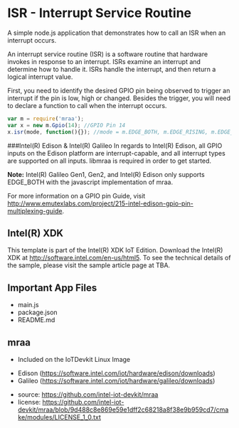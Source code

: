 ISR - Interrupt Service Routine
============================
A simple node.js application that demonstrates how to call an ISR when an interrupt occurs.

An interrupt service routine (ISR) is a software routine that hardware invokes in response to an interrupt. ISRs examine an interrupt and determine how to handle it. ISRs handle the interrupt, and then return a logical interrupt value.

First, you need to identify the desired GPIO pin being observed to trigger an interrupt if the pin is low, high or changed. Besides the trigger, you will need to declare a function to call when the interrupt occurs.

```javascript
var m = require('mraa');
var x = new m.Gpio(14); //GPIO Pin 14
x.isr(mode, function(){}); //mode = m.EDGE_BOTH, m.EDGE_RISING, m.EDGE_NONE, or m.EDGE_FALLING
```


###Intel(R) Edison & Intel(R) Galileo
In regards to Intel(R) Edison, all GPIO inputs on the Edison platform are interrupt-capable, and all interrupt types are supported on all inputs. libmraa is required in order to get started. 

**Note:** Intel(R) Galileo Gen1, Gen2, and Intel(R) Edison only supports EDGE_BOTH with the javascript implementation of mraa.


For more information on a GPIO pin Guide, visit http://www.emutexlabs.com/project/215-intel-edison-gpio-pin-multiplexing-guide.

Intel(R) XDK 
-------------------------------------------
This template is part of the Intel(R) XDK IoT Edition. 
Download the Intel(R) XDK at http://software.intel.com/en-us/html5. To see the technical details of the sample, 
please visit the sample article page at TBA.

Important App Files
---------------------------
* main.js
* package.json
* README.md

mraa
--------------------------------------------
* Included on the IoTDevkit Linux Image
- Edison 	(https://software.intel.com/iot/hardware/edison/downloads)
- Galileo 	(https://software.intel.com/iot/hardware/galileo/downloads)

* source:  https://github.com/intel-iot-devkit/mraa
* license:  https://github.com/intel-iot-devkit/mraa/blob/9d488c8e869e59e1dff2c68218a8f38e9b959cd7/cmake/modules/LICENSE_1_0.txt
